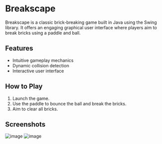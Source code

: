# Breakscape

Breakscape is a classic brick-breaking game built in Java using the Swing library. It offers an engaging graphical user interface where players aim to break bricks using a paddle and ball.

## Features
- Intuitive gameplay mechanics
- Dynamic collision detection
- Interactive user interface

## How to Play
1. Launch the game.
2. Use the paddle to bounce the ball and break the bricks.
3. Aim to clear all bricks.

## Screenshots

![image](https://github.com/deathmukh/breakscape/assets/91791452/3745e985-b51b-49da-b64c-d2cb0d729845)
![image](https://github.com/deathmukh/breakscape/assets/91791452/092ba0c2-5a26-4ceb-800f-153d90efc123)
